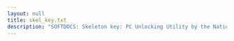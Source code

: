 ```yaml
---
layout: null
title: skel_key.txt
description: "SOFTDOCS: Skeleton key: PC Unlocking Utility by the National Authoritarians Society"
---
```


